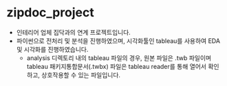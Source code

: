 # zipdoc_project
- 인테리어 업체 집닥과의 연계 프로젝트입니다.
- 파이썬으로 전처리 및 분석을 진행하였으며, 시각화툴인 tableau를 사용하여 EDA 및 시각화를 진행하였습니다.
  - analysis 디렉토리 내의 tableau 파일의 경우, 원본 파일은 .twb 파일이며 tableau 패키지통합문서(.twbx) 파일은 tableau reader를 통해 열어서 확인하고, 상호작용할 수 있는 파일입니다.
